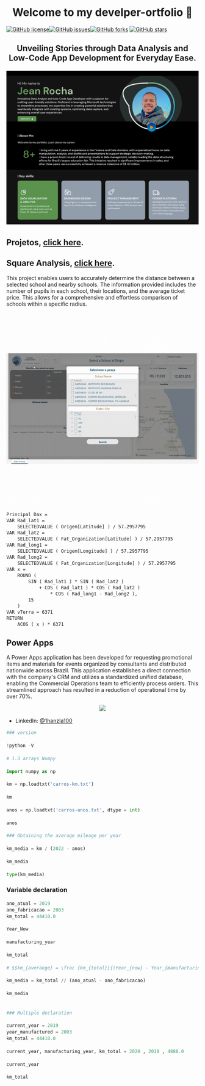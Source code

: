 <h1 align="center">Welcome to my develper-ortfolio 👋</h1>
<a href="https://github.com/1hanzla100/developer-portfolio/blob/main/LICENSE"><img alt="GitHub license" src="https://img.shields.io/github/license/1hanzla100/developer-portfolio"></a><a href="https://github.com/1hanzla100/developer-portfolio/issues"><img alt="GitHub issues" src="https://img.shields.io/github/issues/1hanzla100/developer-portfolio"></a><a href="https://github.com/1hanzla100/developer-portfolio/network"><img alt="GitHub forks" src="https://img.shields.io/github/forks/1hanzla100/developer-portfolio"></a> <a href="https://github.com/1hanzla100/developer-portfolio/stargazers"><img alt="GitHub stars" src="https://img.shields.io/github/stars/1hanzla100/developer-portfolio"></a>

<h2 align = "center">  Unveiling Stories through Data Analysis and Low-Code App Development for Everyday Ease. 

<p align="center">
  <kbd>
    <img src="https://github.com/jean-rocha1/MyPortfolio/blob/main/Portoflio%20-%20Dark.png"></img>
  </kbd>
</p>

## Projetos, **[click here](https://developer-portfolio-1hanzla100.vercel.app/)**.

## Square Analysis, **[click here](https://app.powerbi.com/reportEmbed?reportId=fc7abf58-d2d1-4802-9bfc-ccd80abb21ad&autoAuth=true&ctid=30cb66b6-2919-4c93-b208-6b8e8cefdd39/)**.
This project enables users to accurately determine the distance between a selected school and nearby schools. The information provided includes the number of pupils in each school, their locations, and the average ticket price. This allows for a comprehensive and effortless comparison of schools within a specific radius. 

<p align="center">
  <kbd>
    <img src="https://github.com/jean-rocha1/MyPortfolio/blob/main/Design%20sem%20nome.gif"></img>
  </kbd>
</p>

```Dax
Principal Dax = 
VAR Rad_lat1 =
    SELECTEDVALUE ( Origem[Latitude] ) / 57.2957795
VAR Rad_lat2 =
    SELECTEDVALUE ( Fat_Organization[Latitude] ) / 57.2957795
VAR Rad_long1 =
    SELECTEDVALUE ( Origem[Longitude] ) / 57.2957795
VAR Rad_long2 =
    SELECTEDVALUE ( Fat_Organization[Longitude] ) / 57.2957795
VAR x =
    ROUND (
        SIN ( Rad_lat1 ) * SIN ( Rad_lat2 )
            + COS ( Rad_lat1 ) * COS ( Rad_lat2 )
                * COS ( Rad_long1 - Rad_long2 ),
        15
    )
VAR vTerra = 6371
RETURN
    ACOS ( x ) * 6371

````
## Power Apps


A Power Apps application has been developed for requesting promotional items and materials for events organized by consultants and distributed nationwide across Brazil. This application establishes a direct connection with the company's CRM and utilizes a standardized unified database, enabling the Commercial Operations team to efficiently process orders. This streamlined approach has resulted in a reduction of operational time by over 70%.

<p align="center">
  <kbd>
    <img src="https://github.com/jean-rocha1/MyPortfolio/blob/main/Design%20sem%20nome%20(1).gif"></img>
  </kbd>
</p>


- LinkedIn: [@1hanzla100](https://linkedin.com/in/jean-rocha)



```Python 
### version

!python -V

# 1.3 arrays Numpy

import numpy as np

km = np.loadtxt('carros-km.txt')

km

anos = np.loadtxt('carros-anos.txt', dtype = int)

anos

### Obtaining the average mileage per year

km_media = km / (2022 - anos)

km_media

type(km_media)

```

### Variable declaration


```Python 
ano_atual = 2019
ano_fabricacao = 2003
km_total = 44410.0

Year_Now

manufacturing_year

km_total

# $$km_{averange} = \frac {km_{total}}{(Year_{now} - Year_{manufacturing})}$$

km_media = km_total // (ano_atual - ano_fabricacao)

km_media


### Multiple declaration

current_year = 2019
year_manufactured = 2003
km_total = 44410.0

current_year, manufacturing_year, km_total = 2020 , 2019 , 4888.0

current_year

km_total


